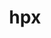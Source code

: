 ---
title: "hpx"
layout: cache
categories: [package, develop-2025-04-27]
meta: {"compilers": ["gcc@11.4.0", "intel-oneapi-compilers@2025.1.0"], "num_specs": 9, "num_specs_by_stack": {"e4s": 4, "e4s-neoverse-v2": 2, "e4s-oneapi": 1, "e4s-rocm-external": 2, "root": 9}, "oss": ["ubuntu22.04"], "platforms": ["linux"], "stacks": ["e4s", "e4s-neoverse-v2", "e4s-oneapi", "e4s-rocm-external", "root"], "targets": ["neoverse_v2", "x86_64_v3"], "versions": ["1.10.0"]}
spec_details: [{"compiler": "gcc@11.4.0", "hash": "2oy7eqryjov6xhyvmm6ypyy4is4w2tjq", "os": "ubuntu22.04", "platform": "linux", "size": "-", "stacks": ["e4s", "root"], "target": "x86_64_v3", "variants": ["~async_cuda", "~async_mpi", "build_system=cmake", "build_type=Release", "~cuda", "cxxstd=17", "~examples", "generator=ninja", "~generic_coroutines", "instrumentation:=none", "~ipo", "malloc=tcmalloc", "max_cpu_count=auto", "networking:=mpi", "~rocm", "~tools"], "versions": ["1.10.0"]}, {"compiler": "intel-oneapi-compilers@2025.1.0", "hash": "hdz6rg7jaqoho3exssu5mppwlyeks3vi", "os": "ubuntu22.04", "platform": "linux", "size": "-", "stacks": ["e4s-oneapi", "root"], "target": "x86_64_v3", "variants": ["~async_cuda", "~async_mpi", "build_system=cmake", "build_type=Release", "~cuda", "cxxstd=17", "~examples", "generator=ninja", "~generic_coroutines", "instrumentation:=none", "~ipo", "malloc=tcmalloc", "max_cpu_count=auto", "networking:=mpi", "~rocm", "~tools"], "versions": ["1.10.0"]}, {"compiler": "gcc@11.4.0", "hash": "iqamihxihvm7ayehl3am2omiwbievnoq", "os": "ubuntu22.04", "platform": "linux", "size": "-", "stacks": ["e4s-neoverse-v2", "root"], "target": "neoverse_v2", "variants": ["~async_cuda", "~async_mpi", "build_system=cmake", "build_type=Release", "+cuda", "cuda_arch:=90", "cxxstd=17", "~examples", "generator=ninja", "+generic_coroutines", "instrumentation:=none", "~ipo", "malloc=tcmalloc", "max_cpu_count=auto", "networking:=tcp", "~rocm", "~tools"], "versions": ["1.10.0"]}, {"compiler": "gcc@11.4.0", "hash": "lyhq6kt3vyzhnrooh4qjhgwyt7m4gaao", "os": "ubuntu22.04", "platform": "linux", "size": "-", "stacks": ["e4s-rocm-external", "root"], "target": "x86_64_v3", "variants": ["amdgpu_target:=gfx90a", "~async_cuda", "~async_mpi", "build_system=cmake", "build_type=Release", "~cuda", "cxxstd=17", "~examples", "generator=ninja", "~generic_coroutines", "instrumentation:=none", "~ipo", "malloc=tcmalloc", "max_cpu_count=auto", "networking:=tcp", "+rocm", "~tools"], "versions": ["1.10.0"]}, {"compiler": "gcc@11.4.0", "hash": "muk7agufpihpb2kr4pgpzzypbv5bbbf2", "os": "ubuntu22.04", "platform": "linux", "size": "-", "stacks": ["e4s-rocm-external", "root"], "target": "x86_64_v3", "variants": ["amdgpu_target:=gfx908", "~async_cuda", "~async_mpi", "build_system=cmake", "build_type=Release", "~cuda", "cxxstd=17", "~examples", "generator=ninja", "~generic_coroutines", "instrumentation:=none", "~ipo", "malloc=tcmalloc", "max_cpu_count=auto", "networking:=tcp", "+rocm", "~tools"], "versions": ["1.10.0"]}, {"compiler": "gcc@11.4.0", "hash": "q33w7xhuv3zdfanjivcwbnpsyhzyrbx3", "os": "ubuntu22.04", "platform": "linux", "size": "-", "stacks": ["e4s", "root"], "target": "x86_64_v3", "variants": ["~async_cuda", "~async_mpi", "build_system=cmake", "build_type=Release", "+cuda", "cuda_arch:=90", "cxxstd=17", "~examples", "generator=ninja", "~generic_coroutines", "instrumentation:=none", "~ipo", "malloc=tcmalloc", "max_cpu_count=auto", "networking:=tcp", "~rocm", "~tools"], "versions": ["1.10.0"]}, {"compiler": "gcc@11.4.0", "hash": "snmtgsqiif7yi6dvjzzubslo3zt4quoi", "os": "ubuntu22.04", "platform": "linux", "size": "-", "stacks": ["e4s", "root"], "target": "x86_64_v3", "variants": ["amdgpu_target:=gfx90a", "~async_cuda", "~async_mpi", "build_system=cmake", "build_type=Release", "~cuda", "cxxstd=17", "~examples", "generator=ninja", "~generic_coroutines", "instrumentation:=none", "~ipo", "malloc=tcmalloc", "max_cpu_count=auto", "networking:=tcp", "+rocm", "~tools"], "versions": ["1.10.0"]}, {"compiler": "gcc@11.4.0", "hash": "tc2zzs7owxbcniulof4jxeg7bymvsilc", "os": "ubuntu22.04", "platform": "linux", "size": "-", "stacks": ["e4s", "root"], "target": "x86_64_v3", "variants": ["~async_cuda", "~async_mpi", "build_system=cmake", "build_type=Release", "+cuda", "cuda_arch:=80", "cxxstd=17", "~examples", "generator=ninja", "~generic_coroutines", "instrumentation:=none", "~ipo", "malloc=tcmalloc", "max_cpu_count=auto", "networking:=tcp", "~rocm", "~tools"], "versions": ["1.10.0"]}, {"compiler": "gcc@11.4.0", "hash": "zbra3jodaqoklzppd3aiojqcvljh7wza", "os": "ubuntu22.04", "platform": "linux", "size": "-", "stacks": ["e4s-neoverse-v2", "root"], "target": "neoverse_v2", "variants": ["~async_cuda", "~async_mpi", "build_system=cmake", "build_type=Release", "~cuda", "cxxstd=17", "~examples", "generator=ninja", "+generic_coroutines", "instrumentation:=none", "~ipo", "malloc=tcmalloc", "max_cpu_count=auto", "networking:=mpi", "~rocm", "~tools"], "versions": ["1.10.0"]}]
---